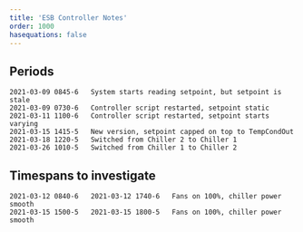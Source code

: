 ```yaml
---
title: 'ESB Controller Notes'
order: 1000
hasequations: false
---
```


## Periods

    2021-03-09 0845-6   System starts reading setpoint, but setpoint is stale
    2021-03-09 0730-6   Controller script restarted, setpoint static
    2021-03-11 1100-6   Controller script restarted, setpoint starts varying
    2021-03-15 1415-5   New version, setpoint capped on top to TempCondOut
    2021-03-18 1220-5   Switched from Chiller 2 to Chiller 1
    2021-03-26 1010-5   Switched from Chiller 1 to Chiller 2

## Timespans to investigate

    2021-03-12 0840-6   2021-03-12 1740-6   Fans on 100%, chiller power smooth
    2021-03-15 1500-5   2021-03-15 1800-5   Fans on 100%, chiller power smooth
